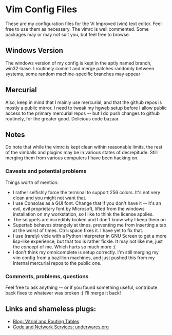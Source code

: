 Vim Config Files
==================

These are my configuration files for the Vi Improved (vim) text editor. Feel free to use them as necessary. 
The vimrc is well commented. Some packages may or may not suit you, but feel free to browse.

Windows Version
---------------

The windows version of my config is kept in the aptly named branch, win32-base.
I routinely commit and merge patches randomly between systems, some random machine-specific branches may appear

Mercurial
---------

Also, keep in mind that I mainly use mercurial, and that the github repos is mostly a public mirror.
I need to tweak my hgweb setup before I allow public access to the primary mercurial repos -- but I do push changes to github routinely, for the greater good. Delicious code bazaar.

Notes
-----

Do note that while the vimrc is kept clean within reasonable limits, the rest of the vimballs and plugins may be in various states of decrepitude. Still merging them from various computers I have been hacking on.

### Caveats and potential problems

Things worth of mention:

* I rather selfishly force the terminal to support 256 colors. It's not very clean and you might not want that.
* I use Consolas as a GUI font. Change that if you don't have it -- it's an evil, evil proprietary font by Microsoft, lifted from the windows installation on my workstation, so I like to think the license applies.
* The snippets are incredibly broken and I don't know why I keep them on
* Supertab behaves strangely at times, preventing me from inserting a tab at the worst of times. Ctrl+space fixes it. I have yet to fix that.
* I use (rarely) vicle with a Python interpreter in GNU Screen to get a more lisp-like experience, but that too is rather fickle. It may not like me, just the _concept_ of me. Which hurts so much more :(
* I don't think my omnicomplete is setup correctly. I'm still merging my vim config from a bazillion machines, and just pushed this from my internal mercurial repos to the public one.


### Comments, problems, questions

Feel free to ask anything -- or if you found something useful, contribute back fixes to whatever was broken :) I'll merge it back!

Links and shameless plugs:
--------------------------

* [Blog: Vitriol and Routing Tables](http://www.raptorized.com/)
* [Code and Network Services: underwares.org](http://www.underwares.org/)


